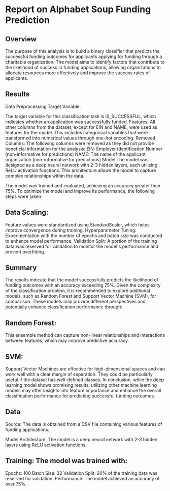 # Report on Alphabet Soup Funding Prediction
## Overview
The purpose of this analysis is to build a binary classifier that predicts the successful funding outcomes for applicants applying for funding through a charitable organization. The model aims to identify factors that contribute to the likelihood of success in funding applications, allowing organizations to allocate resources more effectively and improve the success rates of applicants.

## Results
Data Preprocessing
Target Variable:

The target variable for this classification task is IS_SUCCESSFUL, which indicates whether an application was successfully funded.
Features:
All other columns from the dataset, except for EIN and NAME, were used as features for the model. This includes categorical variables that were transformed into numerical values through one-hot encoding.
Removed Columns:
The following columns were removed as they did not provide beneficial information for the analysis:
EIN: Employer Identification Number (non-informative for predictions)
NAME: The name of the applicant organization (non-informative for predictions)
Model
The model was designed as a deep neural network with 2-3 hidden layers, each utilizing ReLU activation functions. This architecture allows the model to capture complex relationships within the data.

The model was trained and evaluated, achieving an accuracy greater than 75%. To optimize the model and improve its performance, the following steps were taken:

## Data Scaling: 
Feature values were standardized using StandardScaler, which helps improve convergence during training.
Hyperparameter Tuning: Experimentation with the number of epochs and batch size was conducted to enhance model performance.
Validation Split: A portion of the training data was reserved for validation to monitor the model's performance and prevent overfitting.
## Summary
The results indicate that the model successfully predicts the likelihood of funding outcomes with an accuracy exceeding 75%. Given the complexity of the classification problem, it is recommended to explore additional models, such as Random Forest and Support Vector Machine (SVM), for comparison. These models may provide different perspectives and potentially enhance classification performance through:

## Random Forest: 
This ensemble method can capture non-linear relationships and interactions between features, which may improve predictive accuracy.
## SVM:
Support Vector Machines are effective for high-dimensional spaces and can work well with a clear margin of separation. They could be particularly useful if the dataset has well-defined classes.
In conclusion, while the deep learning model shows promising results, utilizing other machine learning models may offer insights into feature importance and enhance the overall classification performance for predicting successful funding outcomes.

## Data
Source: The data is obtained from a CSV file containing various features of funding applications.

Model
Architecture: The model is a deep neural network with 2-3 hidden layers using ReLU activation functions.

## Training: The model was trained with:
Epochs: 100
Batch Size: 32
Validation Split: 20% of the training data was reserved for validation.
Performance: The model achieved an accuracy of over 75%.

